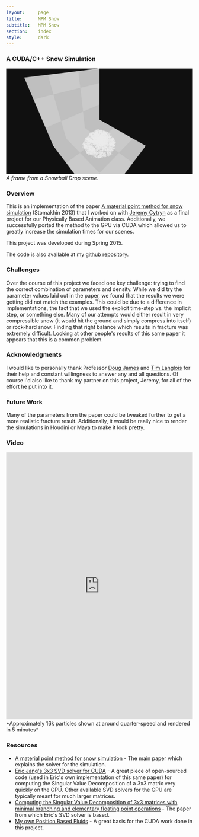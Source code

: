 ```yaml
---
layout:     page
title:      MPM Snow
subtitle:	MPM Snow
section:	index
style:		dark
---
```


### A CUDA/C++ Snow Simulation ###

![A frame from the simulation](../images/snow.png)
*A frame from a Snowball Drop scene.*

### Overview ###
This is an implementation of the paper [A material point method for snow simulation](https://www.math.ucla.edu/~jteran/papers/SSCTS13.pdf) (Stomakhin 2013) that I worked on with [Jeremy Cytryn](http://www.jeremycytryn.com/) as a final project for our Physically Based Animation class. Additionally, we successfully ported the method to the GPU via CUDA which allowed us to greatly increase the simulation times for our scenes. 

This project was developed during Spring 2015.

The code is also available at my [github repository](https://github.com/JAGJ10/Snow).

### Challenges ###
Over the course of this project we faced one key challenge: trying to find the correct combination of parameters and density. While we did try the parameter values laid out in the paper, we found that the results we were getting did not match the examples. This could be due to a difference in implementations, the fact that we used the explicit time-step vs. the implicit step, or something else. Many of our attempts would either result in very compressible snow (it would hit the ground and simply compress into itself) or rock-hard snow. Finding that right balance which results in fracture was extremely difficult. Looking at other people's results of this same paper it appears that this is a common problem.

### Acknowledgments ###
I would like to personally thank Professor [Doug James](http://www.cs.cornell.edu/~djames/) and [Tim Langlois](http://www.cs.cornell.edu/~langlois/) for their help and constant willingness to answer any and all questions. Of course I'd also like to thank my partner on this project, Jeremy, for all of the effort he put into it.

### Future Work ###
Many of the parameters from the paper could be tweaked further to get a more realistic fracture result. Additionally, it would be really nice to render the simulations in Houdini or Maya to make it look pretty.


### Video ###
<iframe width="100%" height="720" src="https://www.youtube.com/embed/Z9lHpgAtsqg" frameborder="0" allowfullscreen></iframe>
*Approximately 16k particles shown at around quarter-speed and rendered in 5 minutes*

### Resources ###

- [A material point method for snow simulation](https://www.math.ucla.edu/~jteran/papers/SSCTS13.pdf) - The main paper which explains the solver for the simulation.
- [Eric Jang's 3x3 SVD solver for CUDA](https://github.com/ericjang/svd3) - A great piece of open-sourced code (used in Eric's own implementation of this same paper) for computing the Singular Value Decomposition of a 3x3 matrix very quickly on the GPU. Other available SVD solvers for the GPU are typically meant for much larger matrices.
- [Computing the Singular Value Decomposition of 3x3 matrices with minimal branching and elementary floating point operations](http://pages.cs.wisc.edu/~sifakis/papers/SVD_TR1690.pdf) - The paper from which Eric's SVD solver is based.
- [My own Position Based Fluids](http://joelgross.me/projects/pbf.html) - A great basis for the CUDA work done in this project.